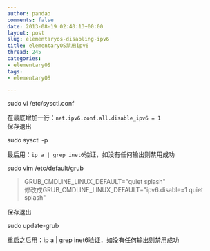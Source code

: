 ```yaml
---
author: pandao
comments: false
date: 2013-08-19 02:40:13+00:00
layout: post
slug: elementaryos-disabling-ipv6
title: elementaryOS禁用ipv6
thread: 245
categories:
- elementaryOS
tags:
- elementaryOS

---
```




  sudo vi /etc/sysctl.conf
  
在最底增加一行：`net.ipv6.conf.all.disable_ipv6 = 1`  
保存退出

  sudo sysctl -p

最后用：`ip a | grep inet6`验证，如没有任何输出则禁用成功

  sudo vim /etc/default/grub  
  
>GRUB\_CMDLINE_LINUX_DEFAULT="quiet splash"     
>修改成GRUB\_CMDLINE_LINUX_DEFAULT="ipv6.disable=1 quiet splash"

保存退出

  sudo update-grub
  
重启之后用：ip a | grep inet6验证，如没有任何输出则禁用成功
